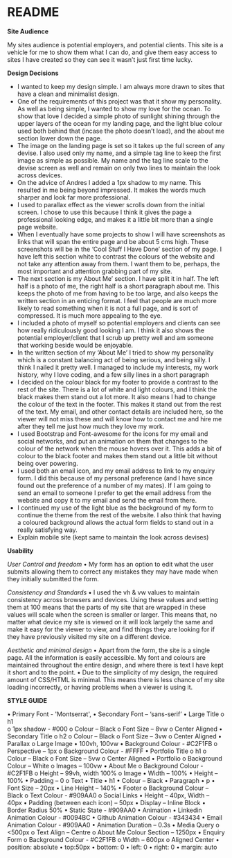 # README
**Site Audience**

My sites audience is potential employers, and potential clients.  This site is a vehicle for me to show them what I can do, and give them easy access to sites I have created so they can see it wasn’t just first time lucky.


**Design Decisions**

*	I wanted to keep my design simple.  I am always more drawn to sites that have a clean and minimalist design.
*	One of the requirements of this project was that it show my personality.  As well as being simple, I wanted to show my love for the ocean.  To show that love I decided a simple photo of sunlight shining through the upper layers of the ocean for my landing page, and the light blue colour used both behind that (incase the photo doesn’t load), and the about me section lower down the page.
*	The image on the landing page is set so it takes up the full screen of any devise.  I also used only my name, and a simple tag line to keep the first image as simple as possible.  My name and the tag line scale to the devise screen as well and remain on only two lines to maintain the look across devices.
*	On the advice of Andres I added a 1px shadow to my name.  This resulted in me being beyond impressed.  It makes the words much sharper and look far more professional.
*	I used to parallax effect as the viewer scrolls down from the initial screen.  I chose to use this because I think it gives the page a professional looking edge, and makes it a little bit more than a single page website.
*	When I eventually have some projects to show I will have screenshots as links that will span the entire page and be about 5 cms high.  These screenshots will be in the ‘Cool Stuff I Have Done’ section of my page.  I have left this section white to contrast the colours of the website and not take any attention away from them.  I want them to be, perhaps, the most important and attention grabbing part of my site.
*	The next section is my About Me’ section.  I have split it in half.  The left half is a photo of me, the right half is a short paragraph about me.  This keeps the photo of me from having to be too large, and also keeps the written section in an enticing format.  I feel that people are much more likely to read something when it is not a full page, and is sort of compressed.  It is much more appealing to the eye.
*	I included a photo of myself so potential employers and clients can see how really ridiculously good looking I am.  I think it also shows the potential employer/client that I scrub up pretty well and am someone that working beside would be enjoyable.
*	In the written section of my ‘About Me’ I tried to show my personality which is a constant balancing act of being serious, and being silly.  I think I nailed it pretty well.  I managed to include my interests, my work history, why I love coding, and a few silly lines in a short paragraph
*	I decided on the colour black for my footer to provide a contrast to the rest of the site.  There is a lot of white and light colours, and I think the black makes them stand out a lot more.  It also means I had to change the colour of the text in the footer.  This makes it stand out from the rest of the text.  My email, and other contact details are included here, so the viewer will not miss these and will know how to contact me and hire me after they tell me just how much they love my work.
*	I used Bootstrap and Font-awesome for the icons for my email and social networks, and put an animation on them that changes to the colour of the network when the mouse hovers over it.  This adds a bit of colour to the black footer and makes them stand out a little bit without being over powering.
*	I used both an email icon, and my email address to link to my enquiry form.  I did this because of my personal preference (and I have since found out the preference of a number of my mates).  If I am going to send an email to someone I prefer to get the email address from the website and copy it to my email and send the email from there.
*	I continued my use of the light blue as the background of my form to continue the theme from the rest of the website.  I also think that having a coloured background allows the actual form fields to stand out in a really satisfying way.
*	Explain mobile site (kept same to maintain the look across devises)


**Usability**

*User Control and freedom*
•	My form has an option to edit what the user submits allowing them to correct any mistakes they may have made when they initially submitted the form.

*Consistency and Standards*
•	I used the vh & vw values to maintain consistency across browsers and devices.  Using these values and setting them at 100 means that the parts of my site that are wrapped in these values will scale when the screen is smaller or larger.  This means that, no matter what device my site is viewed on it will look largely the same and make it easy for the viewer to view, and find things they are looking for if they have previously visited my site on a different device.

*Aesthetic and minimal design*
•	Apart from the form, the site is a single page.  All the information is easily accessible.  My font and colours are maintained throughout the entire design, and where there is text I have kept it short and to the point.
•	Due to the simplicity of my design, the required amount of CSS/HTML is minimal.  This means there is less chance of my site loading incorrectly, or having problems when a viewer is using it.


**STYLE GUIDE**

•	Primary Font - 'Montserrat',
•	Secondary Font – ‘sans-serif’
•	Large Title
  o	h1  
  o	1px shadow - #000
  o	Colour – Black
  o	Font Size – 8vw
  o	Center Aligned
•	Secondary Title
  o	h2
  o	Colour – Black
  o	Font Size – 3vw
  o	Center Aligned
•	Parallax
  o	Large Image
    •	100vh, 100vw
    •	Background Colour - #C2F1FB
  o	Perspective – 1px
  o	Background Colour - #FFFF
•	Portfolio Title
  o	h1
  o	Colour – Black
  o	Font Size – 5vw
  o	Center Aligned
•	Portfolio
  o	Background Colour – White
  o	Images – 100vw
•	About Me
  o	Background Colour - #C2F1FB
  o	Height – 99vh, width 100%
  o	Image
    •	Width – 100%
    •	Height – 100%
    •	Padding – 0
  o	Text
    •	Title
      •	h1
      •	Colour – Black
    •	Paragraph
      •	p
      •	Font Size – 20px
      •	Line Height – 140%
•	Footer
  o	Background Colour – Black
  o	Text Colour - #909AA0
  o	Social Links
    •	Height – 40px, Width – 40px
    •	Padding (between each icon) – 50px
    •	Display – Inline Block
    •	Border Radius 50%
    •	Static State - #909AA0
    •	Animation
    •	Linkedin Animation Colour - #0094BC
    •	Github Animation Colour - #343434
    •	Email Animation Colour - #909AA0
    •	Animation Duration – 0.3s
•	Media Query
  o	<500px
  o	Text Align – Centre
  o	About Me Colour Section – 1250px
•	Enquiry Form
  o	Background Colour - #C2F1FB
  o	Width – 600px
  o	Aligned Center
    •	position: absolute
    •	top:50px
    •	bottom: 0
    •	left: 0
    •	right: 0
    •	margin: auto
